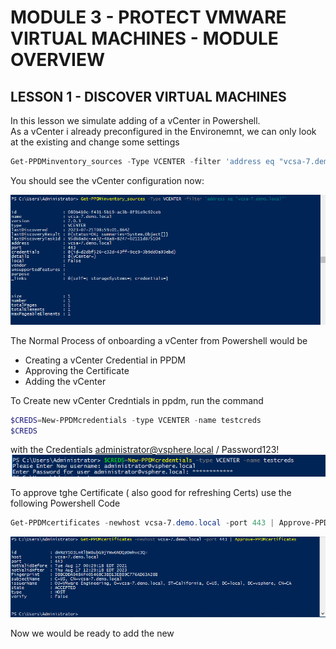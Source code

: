 # MODULE 3 - PROTECT VMWARE VIRTUAL MACHINES - MODULE OVERVIEW

## LESSON 1 - DISCOVER VIRTUAL MACHINES

In this lesson we simulate adding of a vCenter in Powershell.  
As a vCenter i already preconfigured in the Environemnt, we can only look at the existing and change some settings

```Powershell
Get-PPDMinventory_sources -Type VCENTER -filter 'address eq "vcsa-7.demo.local"'
```

You should see the vCenter configuration now:

![Alt text](image-6.png)

The Normal Process of onboarding a vCenter from Powershell would be

- Creating a vCenter Credential in PPDM
- Approving the Certificate
- Adding the vCenter

To Create new vCenter Credntials in ppdm, run the command

```Powershell
$CREDS=New-PPDMcredentials -type VCENTER -name testcreds
$CREDS
```

with the Credentials <administrator@vsphere.local> / Password123!
![new creds](image-8.png)

To approve tghe Certificate ( also good for refreshing Certs) use the following Powershell Code

```Powershell
Get-PPDMcertificates -newhost vcsa-7.demo.local -port 443 | Approve-PPDMcertificates
```

![Approve Certificates](image-7.png)

Now we  would be ready to add the new 